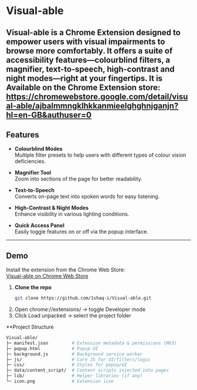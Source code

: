 # Visual-able

**Visual-able** is a Chrome Extension designed to empower users with visual impairments to browse more comfortably. It offers a suite of accessibility features—colourblind filters, a magnifier, text-to-speech, high-contrast and night modes—right at your fingertips.
It is Available on the Chrome Extension store: https://chromewebstore.google.com/detail/visual-able/ajbalmmngklhkkanmieelghghnjganjn?hl=en-GB&authuser=0
---

##  Features

- **Colourblind Modes**  
  Multiple filter presets to help users with different types of colour vision deficiencies.

- **Magnifier Tool**  
  Zoom into sections of the page for better readability.

- **Text-to-Speech**  
  Converts on-page text into spoken words for easy listening.

- **High-Contrast & Night Modes**  
  Enhance visibility in various lighting conditions.

- **Quick Access Panel**  
  Easily toggle features on or off via the popup interface.

---

##  Demo

Install the extension from the Chrome Web Store:  
[Visual-able on Chrome Web Store](https://chromewebstore.google.com/detail/visual-able/ajbalmmngklhkkanmieelghghnjganjn)

1. **Clone the repo**  
   ```bash
   git clone https://github.com/1shaq-i/Visual-able.git

2. Open chrome://extensions/ -> toggle Developer mode
3. Click Load unpacked -> select the project folder

**Project Structure
```bash
Visual-able/
├─ manifest.json         # Extension metadata & permissions (MV3)
├─ popup.html            # Popup UI
├─ background.js         # Background service worker
├─ js/                   # Core JS for UI/filters/logic
├─ css/                  # Styles for popup/UI
├─ data/content_script/  # Content scripts injected into pages
├─ lib/                  # Helper libraries (if any)
└─ icon.png              # Extension icon

